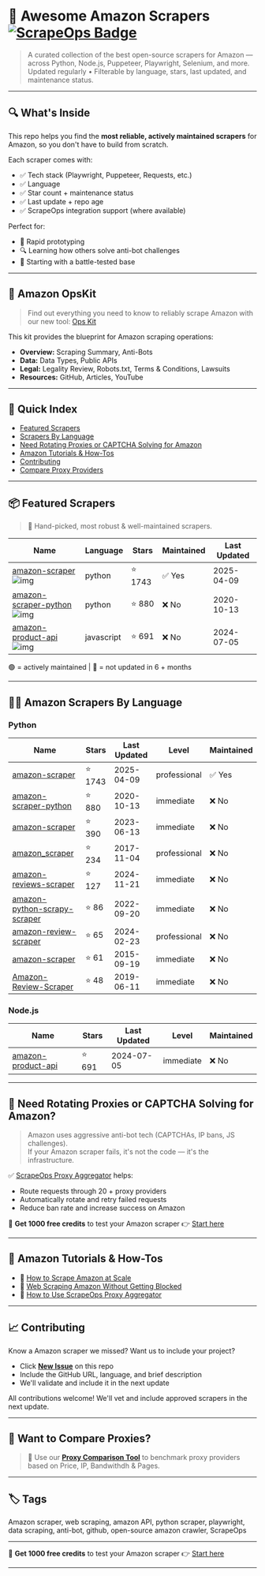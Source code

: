 # 🛒 Awesome Amazon Scrapers [![ScrapeOps Badge](https://img.shields.io/badge/powered_by-ScrapeOps-blue)](https://scrapeops.io)

> A curated collection of the best open-source scrapers for Amazon — across Python, Node.js, Puppeteer, Playwright, Selenium, and more.  
> Updated regularly • Filterable by language, stars, last updated, and maintenance status.

---

## 🔍 What's Inside
This repo helps you find the **most reliable, actively maintained scrapers** for Amazon, so you don't have to build from scratch.  

Each scraper comes with:

- ✅ Tech stack (Playwright, Puppeteer, Requests, etc.)
- ✅ Language
- ✅ Star count + maintenance status
- ✅ Last update + repo age
- ✅ ScrapeOps integration support (where available)

Perfect for:  
- 🧪 Rapid prototyping  
- 🔍 Learning how others solve anti-bot challenges  
- 🚀 Starting with a battle-tested base

---

## 🧠 Amazon OpsKit
> Find out everything you need to know to reliably scrape Amazon with our new tool: [Ops Kit](https://scrapeops.io/websites/amazon)

This kit provides the blueprint for Amazon scraping operations:
- **Overview:** Scraping Summary, Anti-Bots
- **Data:** Data Types, Public APIs
- **Legal:** Legality Review, Robots.txt, Terms & Conditions, Lawsuits
- **Resources:** GitHub, Articles, YouTube

---

## 📑 Quick Index
- [Featured Scrapers](#featured-amazon-scrapers)
- [Scrapers By Language](#amazon-scrapers-by-language)
- [Need Rotating Proxies or CAPTCHA Solving for Amazon](#rotating-proxies-or-captcha-solving-for-amazon)
- [Amazon Tutorials & How-Tos](#amazon-tutorials)
- [Contributing](#contributing)
- [Compare Proxy Providers](#compare-proxies)

---

## 📦 Featured Scrapers <a id="featured-amazon-scrapers"></a>
> 🏅 Hand-picked, most robust & well-maintained scrapers.

| Name | Language | Stars | Maintained | Last Updated |
|------|----------|-------|------------|--------------|
| [amazon-scraper](https://github.com/oxylabs/amazon-scraper) ![img](https://github.com/oxylabs.png?size=20) | python | ⭐ 1743 | ✅ Yes | 2025-04-09 |
| [amazon-scraper-python](https://github.com/tducret/amazon-scraper-python) ![img](https://github.com/tducret.png?size=20) | python | ⭐ 880 | ❌ No | 2020-10-13 |
| [amazon-product-api](https://github.com/drawrowfly/amazon-product-api) ![img](https://github.com/drawrowfly.png?size=20) | javascript | ⭐ 691 | ❌ No | 2024-07-05 |

🟢 = actively maintained \| 🔴 = not updated in 6 + months

---

## 🧑‍💻 Amazon Scrapers By Language <a id="amazon-scrapers-by-language"></a>
### Python
| Name | Stars | Last Updated | Level | Maintained |
|------|-------|--------------|-------|------------|
| [amazon-scraper](https://github.com/oxylabs/amazon-scraper) | ⭐ 1743 | 2025-04-09 | professional | ✅ Yes |
| [amazon-scraper-python](https://github.com/tducret/amazon-scraper-python) | ⭐ 880 | 2020-10-13 | immediate | ❌ No |
| [amazon-scraper](https://github.com/scrapehero-code/amazon-scraper) | ⭐ 390 | 2023-06-13 | immediate | ❌ No |
| [amazon_scraper](https://github.com/adamlwgriffiths/amazon_scraper) | ⭐ 234 | 2017-11-04 | professional | ❌ No |
| [amazon-reviews-scraper](https://github.com/philipperemy/amazon-reviews-scraper) | ⭐ 127 | 2024-11-21 | immediate | ❌ No |
| [amazon-python-scrapy-scraper](https://github.com/ian-kerins/amazon-python-scrapy-scraper) | ⭐ 86 | 2022-09-20 | immediate | ❌ No |
| [amazon-review-scraper](https://github.com/scrapehero-code/amazon-review-scraper) | ⭐ 65 | 2024-02-23 | professional | ❌ No |
| [amazon-scraper](https://github.com/voshawn/amazon-scraper) | ⭐ 61 | 2015-09-19 | immediate | ❌ No |
| [Amazon-Review-Scraper](https://github.com/shreyas707/Amazon-Review-Scraper) | ⭐ 48 | 2019-06-11 | immediate | ❌ No |


### Node.js
| Name | Stars | Last Updated | Level | Maintained |
|------|-------|--------------|-------|------------|
| [amazon-product-api](https://github.com/drawrowfly/amazon-product-api) | ⭐ 691 | 2024-07-05 | immediate | ❌ No |

---

## 🔐 Need Rotating Proxies or CAPTCHA Solving for Amazon?<a id="rotating-proxies-or-captcha-solving-for-amazon"></a>

> Amazon uses aggressive anti-bot tech (CAPTCHAs, IP bans, JS challenges).  
> If your Amazon scraper fails, it's not the code — it's the infrastructure.

✅ [ScrapeOps Proxy Aggregator](https://scrapeops.io/proxy-aggregator/) helps:  
- Route requests through 20 + proxy providers  
- Automatically rotate and retry failed requests  
- Reduce ban rate and increase success on Amazon

🎁 **Get 1000 free credits** to test your Amazon scraper 👉 [Start here](https://scrapeops.io)

---

## 🧠 Amazon Tutorials & How-Tos<a id="amazon-tutorials"></a>
- 📘 [How to Scrape Amazon at Scale](https://scrapeops.io/websites/amazon/how-to-scrape-amazon)
- 🔐 [Web Scraping Amazon Without Getting Blocked](https://scrapeops.io/web-scraping-playbook/web-scraping-without-getting-blocked/)
- 🧪 [How to Use ScrapeOps Proxy Aggregator](https://scrapeops.io/docs/web-scraping-proxy-api-aggregator/quickstart/)

---

## 📈 Contributing<a id="contributing"></a>

Know a Amazon scraper we missed? Want us to include your project?

- Click **[New Issue](../../issues/new)** on this repo
- Include the GitHub URL, language, and brief description
- We'll validate and include it in the next update

All contributions welcome! We'll vet and include approved scrapers in the next update.

---

## 📣 Want to Compare Proxies?<a id="compare-proxies"></a>

> 📰 Use our [**Proxy Comparison Tool**](https://scrapeops.io/proxy-providers/comparison/) to benchmark proxy providers based on Price, IP, Bandwithdh & Pages.

---

## 🏷 Tags
Amazon scraper, web scraping, amazon API, python scraper, playwright, data scraping, anti-bot, github, open-source amazon crawler, ScrapeOps


---

🎁 **Get 1000 free credits** to test your Amazon scraper 👉 [Start here](https://scrapeops.io)

---